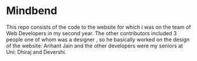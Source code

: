 Mindbend
========

This repo consists of the code to the website for which i was on the team of Web Developers in my second year.
The other contributors included 3 people one of whom was a designer , so he basically worked on the design of the website: Arihant Jain and the other developers were my seniors at Uni: Dhiraj and Devershi.
